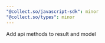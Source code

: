 ```yaml
---
"@collect.so/javascript-sdk": minor
"@collect.so/types": minor
---
```


Add api methods to result and model
